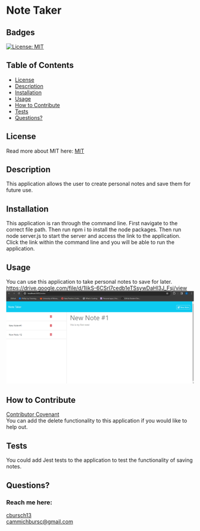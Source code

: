 # Note Taker
  ## Badges
  [![License: MIT](https://img.shields.io/badge/License-MIT-yellow.svg)](https://opensource.org/licenses/MIT)

  ## Table of Contents
  * [License](#license)
  * [Description](#description)
  * [Installation](#installation)
  * [Usage](#usage)
  * [How to Contribute](#how-to-contribute)
  * [Tests](#tests)
  * [Questions?](#questions)

  ## License
  Read more about MIT here:
  [MIT](https://opensource.org/licenses/MIT)

  ## Description
  This application allows the user to create personal notes and save them for future use.

  ## Installation
  This application is ran through the command line. First navigate to the correct file path. Then run npm i to install the node packages. Then run node server.js to start the server and access the link to the application. Click the link within the command line and you will be able to run the application.

  ## Usage
  You can use this application to take personal notes to save for later.
  https://drive.google.com/file/d/1likS-6CSrl7cedb1eTSsywDaHl3J_Fsj/view
  ![Screenshot](assets/Note_Taker.png)

  ## How to Contribute
  [Contributor Covenant](https://www.contributor-covenant.org/)  
  You can add the delete functionality to this application if you would like to help out.

  ## Tests
  You could add Jest tests to the application to test the functionality of saving notes.

  ## Questions?
  ### Reach me here: 
  [cbursch13](https://github.com/cbursch13)  
  cammichbursc@gmail.com